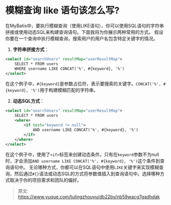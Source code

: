 # 模糊查询 like 语句该怎么写?

在MyBatis中，要执行模糊查询（使用LIKE语句），你可以使用SQL语句的字符串拼接或使用动态SQL来构建查询语句。下面我将为你展示两种常用的方式。
假设你要在一个查询中执行模糊查询，搜索用户的用户名包含特定关键字的情况。

1. **字符串拼接方式**：
```xml
<select id="searchUsers" resultMap="userResultMap">
    SELECT * FROM users
    WHERE username LIKE CONCAT('%', #{keyword}, '%')
</select>
```
在这个例子中，`#{keyword}`是参数占位符，表示要搜索的关键字。`CONCAT('%', #{keyword}, '%')`用于构建模糊匹配的字符串。

2. **动态SQL方式**：
```xml
<select id="searchUsers" resultMap="userResultMap">
    SELECT * FROM users
    <where>
        <if test="keyword != null">
            AND username LIKE CONCAT('%', #{keyword}, '%')
        </if>
    </where>
</select>
```
在这个例子中，使用了`<if>`标签来创建动态条件。只有在`keyword`参数不为null时，才会添加`AND username LIKE CONCAT('%', #{keyword}, '%')`这个条件到查询语句中。
无论哪种方式，你都可以在SQL语句中使用`LIKE`关键字来实现模糊查询，然后通过`#{}`语法或动态SQL的方式将参数值插入到查询语句中。选择哪种方式取决于你的项目需求和团队的偏好。


> 原文: <https://www.yuque.com/tulingzhouyu/db22bv/nb59wacg7gadhdak>